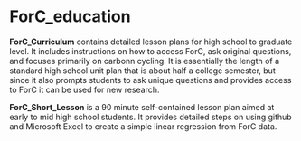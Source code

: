 # ForC_education

**ForC_Curriculum** contains detailed lesson plans for high school to graduate level. It includes instructions on how to access ForC, ask original questions, and focuses primarily on carbonn cycling. It is essentially the length of a standard high school unit plan that is about half a college semester, but since it also prompts students to ask unique questions and provides access to ForC it can be used for new research. 

**ForC_Short_Lesson** is a 90 minute self-contained lesson plan aimed at early to mid high school students. It provides detailed steps on using github and Microsoft Excel to create a simple linear regression from ForC data. 
